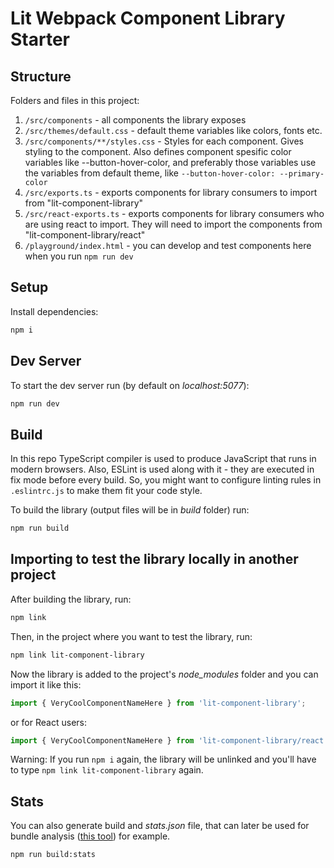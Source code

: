 # Lit Webpack Component Library Starter

## Structure

Folders and files in this project: 
1. `/src/components` - all components the library exposes 
2. `/src/themes/default.css` - default theme variables like colors, fonts etc. 
2. `/src/components/**/styles.css` - Styles for each component. Gives styling to the component. Also defines component spesific color variables like --button-hover-color, and preferably those variables use the variables from default theme, like `--button-hover-color: --primary-color`
3. `/src/exports.ts` - exports components for library consumers to import from "lit-component-library"
4. `/src/react-exports.ts` - exports components for library consumers who are using react to import. They will need to import the components from "lit-component-library/react"
5. `/playground/index.html` - you can develop and test components here when you run `npm run dev` 
## Setup

Install dependencies:

```bash
npm i
```

## Dev Server

To start the dev server run (by default on _localhost:5077_):

```bash
npm run dev
```

## Build

In this repo TypeScript compiler is used to produce JavaScript that runs in modern browsers. 
Also, ESLint is used along with it - they are executed in fix mode before every build.
So, you might want to configure linting rules in `.eslintrc.js` to make them fit your code style.

To build the library (output files will be in _build_ folder) run:

```bash
npm run build
```

## Importing to test the library locally in another project

After building the library, run:

```bash
npm link
```

Then, in the project where you want to test the library, run:

```bash
npm link lit-component-library
```

Now the library is added to the project's _node_modules_ folder and you can import it like this:

```javascript
import { VeryCoolComponentNameHere } from 'lit-component-library';
```

or for React users:

```javascript
import { VeryCoolComponentNameHere } from 'lit-component-library/react';
```

Warning: If you run `npm i` again, the library will be unlinked and you'll have to type `npm link lit-component-library` again.

## Stats

You can also generate build and _stats.json_ file, that can later be used for bundle analysis ([this tool](https://alexkuz.github.io/webpack-chart/)) for example.

```bash
npm run build:stats
```


